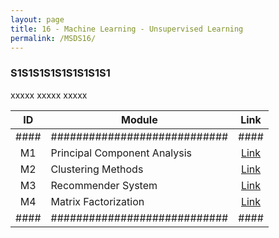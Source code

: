 ```yaml
---
layout: page
title: 16 - Machine Learning - Unsupervised Learning
permalink: /MSDS16/
---
```


<h3>S1S1S1S1S1S1S1S1S1</h3>

xxxxx xxxxx xxxxx

| ID | Module                     |Link|
|:--:|----------------------------|:--:|
|####|############################|####|
| M1 | Principal Component Analysis|[Link](/01-MSDS/MSDS14/M1/)|
| M2 | Clustering Methods          |[Link](/01-MSDS/MSDS14/M2/)|
| M3 | Recommender System          |[Link](/01-MSDS/MSDS14/M3/)|
| M4 | Matrix Factorization        |[Link](/01-MSDS/MSDS14/M4/)|
|####|############################|####|

